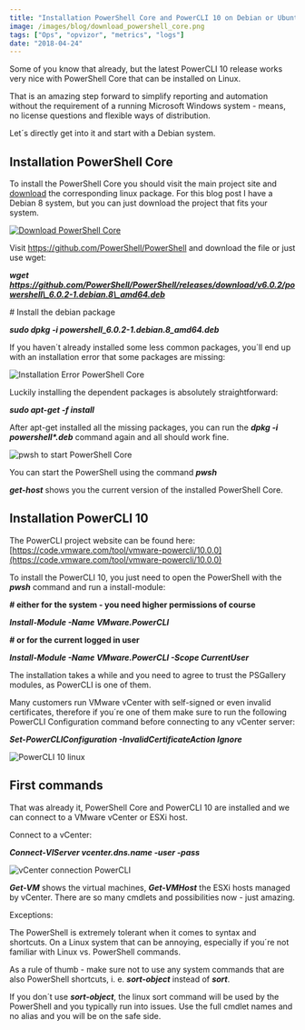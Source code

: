 ```yaml
---
title: "Installation PowerShell Core and PowerCLI 10 on Debian or Ubuntu"
image: /images/blog/download_powershell_core.png
tags: ["Ops", "opvizor", "metrics", "logs"]
date: "2018-04-24"
---
```


Some of you know that already, but the latest PowerCLI 10 release works very nice with PowerShell Core that can be installed on Linux.

That is an amazing step forward to simplify reporting and automation without the requirement of a running Microsoft Windows system - means, no license questions and flexible ways of distribution.

Let´s directly get into it and start with a Debian system.

## Installation PowerShell Core

To install the PowerShell Core you should visit the main project site and [download](https://github.com/PowerShell/PowerShell) the corresponding linux package. For this blog post I have a Debian 8 system, but you can just download the project that fits your system.

[![Download PowerShell Core](/images/blog/download_powershell_core.png)](https://github.com/PowerShell/PowerShell)

Visit https://github.com/PowerShell/PowerShell and download the file or just use wget:

_**wget https://github.com/PowerShell/PowerShell/releases/download/v6.0.2/powershell\_6.0.2-1.debian.8\_amd64.deb**_

\# Install the debian package

_**sudo dpkg -i powershell\_6.0.2-1.debian.8\_amd64.deb**_

If you haven´t already installed some less common packages, you´ll end up with an installation error that some packages are missing:

![Installation Error PowerShell Core](/images/blog/install_error.png)

Luckily installing the dependent packages is absolutely straightforward:

_**sudo apt-get -f install**_

After apt-get installed all the missing packages, you can run the _**dpkg -i powershell\*.deb**_ command again and all should work fine.

![pwsh to start PowerShell Core](/images/blog/first_run.png)

You can start the PowerShell using the command _**pwsh**_

_**get-host**_ shows you the current version of the installed PowerShell Core.

## Installation PowerCLI 10

The PowerCLI project website can be found here: [https://code.vmware.com/tool/vmware-powercli/10.0.0](https://code.vmware.com/tool/vmware-powercli/10.0.0)

To install the PowerCLI 10, you just need to open the PowerShell with the **_pwsh_** command and run a install-module:

**\# either for the system - you need higher permissions of course**

**_Install-Module -Name VMware.PowerCLI_**

**\# or for the current logged in user**

**_Install-Module -Name VMware.PowerCLI -Scope CurrentUser_**

The installation takes a while and you need to agree to trust the PSGallery modules, as PowerCLI is one of them.

Many customers run VMware vCenter with self-signed or even invalid certificates, therefore if you´re one of them make sure to run the following PowerCLI Configuration command before connecting to any vCenter server:

**_Set-PowerCLIConfiguration -InvalidCertificateAction Ignore_**

![PowerCLI 10 linux](/images/blog/invalidcert.png)

## First commands

That was already it, PowerShell Core and PowerCLI 10 are installed and we can connect to a VMware vCenter or ESXi host.

Connect to a vCenter:

_**Connect-VIServer vcenter.dns.name -user <username> -pass <password>**_

![vCenter connection PowerCLI](/images/blog/vcentercon.png)

**_Get-VM_** shows the virtual machines, **_Get-VMHost_** the ESXi hosts managed by vCenter. There are so many cmdlets and possibilities now - just amazing.

Exceptions:

The PowerShell is extremely tolerant when it comes to syntax and shortcuts. On a Linux system that can be annoying, especially if you´re not familiar with Linux vs. PowerShell commands.

As a rule of thumb - make sure not to use any system commands that are also PowerShell shortcuts, i. e. _**sort-object**_ instead of **_sort_**.

If you don´t use _**sort-object**_, the linux sort command will be used by the PowerShell and you typically run into issues. Use the full cmdlet names and no alias and you will be on the safe side.
